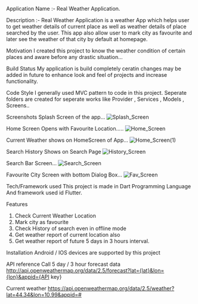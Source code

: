 Application Name :- Real Weather Application.

Description :- Real Weather Application is a weather App which helps user to get weather details of current place as well as weather details of place searched by the user.
This app also allow user to mark city as favourite and later see the weather of that city by default at homepage.

Motivation
I created this project to know the weather condition of certain places and aware before any drastic situation...

Build Status
My application is build completely ceratin changes may be added in future to enhance look and feel of projects and increase functionality.

Code Style
I generally used MVC pattern to code in this project. Seperate folders are created for seperate works like Provider , Services , Models , Screens..

Screenshots
Splash Screen of the app...
![Splash_Screen](https://user-images.githubusercontent.com/90108900/222703704-bb75c1b5-7c0c-46fe-bcd9-972a9671f27a.jpeg)

 Home Screen Opens with Favourite Location.....
![Home_Screen](https://user-images.githubusercontent.com/90108900/222703743-4156eed7-4c4c-4c65-a142-bc601eea4a74.jpeg)

Current Weather shows on HomeScreen of App...
![Home_Screen(1)](https://user-images.githubusercontent.com/90108900/222703750-1afe2205-698e-4213-b516-f1f4e9beb676.jpeg)

Search History Shows on Search Page
![History_Screen](https://user-images.githubusercontent.com/90108900/222703765-4236f2ef-551a-46ed-8dda-db934ac271e3.jpeg)

Search Bar Screen...
![Search_Screen](https://user-images.githubusercontent.com/90108900/222703781-2e924c27-5d10-4cd0-82e8-0f7a19a6c276.jpeg)

Favourite City Screen with bottom Dialog Box...
![Fav_Screen](https://user-images.githubusercontent.com/90108900/222703790-3b5b3703-fdb2-4742-b481-aea29bfbac60.jpeg)

Tech/Framework used
This project is made in Dart Programming Language And framework used id Flutter.

Features
1) Check Current Weather Location
2) Mark city as favourite
3) Check History of search even in offline mode
4) Get weather report of current location also
5) Get weather report of future 5 days in 3 hours interval.

Installation
Android / IOS devices are supported by this project

API reference
Call 5 day / 3 hour forecast data
http://api.openweathermap.org/data/2.5/forecast?lat={lat}&lon={lon}&appid={API key}

Current weather 
https://api.openweathermap.org/data/2.5/weather?lat=44.34&lon=10.99&appid=#





